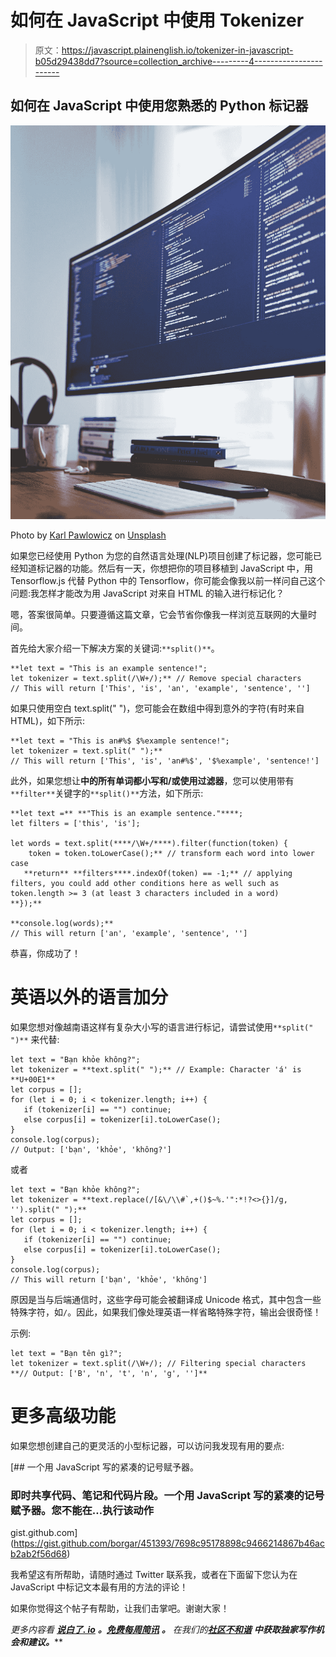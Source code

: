 # 如何在 JavaScript 中使用 Tokenizer

> 原文：<https://javascript.plainenglish.io/tokenizer-in-javascript-b05d29438dd7?source=collection_archive---------4----------------------->

## 如何在 JavaScript 中使用您熟悉的 Python 标记器

![](img/124eb5f0584b1f764e1f2d353991567a.png)

Photo by [Karl Pawlowicz](https://unsplash.com/@karlp?utm_source=medium&utm_medium=referral) on [Unsplash](https://unsplash.com?utm_source=medium&utm_medium=referral)

如果您已经使用 Python 为您的自然语言处理(NLP)项目创建了标记器，您可能已经知道标记器的功能。然后有一天，你想把你的项目移植到 JavaScript 中，用 Tensorflow.js 代替 Python 中的 Tensorflow，你可能会像我以前一样问自己这个问题:我怎样才能改为用 JavaScript 对来自 HTML 的输入进行标记化？

嗯，答案很简单。只要遵循这篇文章，它会节省你像我一样浏览互联网的大量时间。

首先给大家介绍一下解决方案的关键词:`**split()**`。

```
**let text = "This is an example sentence!";
let tokenizer = text.split(/\W+/);** // Remove special characters
// This will return ['This', 'is', 'an', 'example', 'sentence', '']
```

如果只使用空白 text.split(" ")，您可能会在数组中得到意外的字符(有时来自 HTML)，如下所示:

```
**let text = "This is an#%$ $%example sentence!";
let tokenizer = text.split(" ");**
// This will return ['This', 'is', 'an#%$', '$%example', 'sentence!']
```

此外，如果您想让**中的所有单词都小写和/或使用过滤器**，您可以使用带有`**filter**`关键字的`**split()**`方法，如下所示:

```
**let text =** **"This is an example sentence."****;
let filters = ['this', 'is'];

let words = text.split(****/\W+/****).filter(function(token) {
    token = token.toLowerCase();** // transform each word into lower case
   **return** **filters****.indexOf(token) == -1;** // applying filters, you could add other conditions here as well such as token.length >= 3 (at least 3 characters included in a word)
**});**

**console.log(words);**
// This will return ['an', 'example', 'sentence', '']
```

恭喜，你成功了！

# 英语以外的语言加分

如果您想对像越南语这样有复杂大小写的语言进行标记，请尝试使用`**split(" ")**` 来代替:

```
let text = "Bạn khỏe không?";    
let tokenizer = **text.split(" ");** // Example: Character 'á' is **U+00E1**
let corpus = [];
for (let i = 0; i < tokenizer.length; i++) {      
   if (tokenizer[i] == "") continue;      
   else corpus[i] = tokenizer[i].toLowerCase();    
}
console.log(corpus);
// Output: ['bạn', 'khỏe', 'không?']
```

或者

```
let text = "Bạn khỏe không?";    
let tokenizer = **text.replace(/[&\/\\#`,+()$~%.'":*!?<>{}]/g, '').split(" ");**    
let corpus = [];
for (let i = 0; i < tokenizer.length; i++) {      
   if (tokenizer[i] == "") continue;      
   else corpus[i] = tokenizer[i].toLowerCase();    
}
console.log(corpus); 
// This will return ['bạn', 'khỏe', 'không']
```

原因是当与后端通信时，这些字母可能会被翻译成 Unicode 格式，其中包含一些特殊字符，如`/`。因此，如果我们像处理英语一样省略特殊字符，输出会很奇怪！

示例:

```
let text = "Bạn tên gì?";
let tokenizer = text.split(/\W+/); // Filtering special characters
**// Output: ['B', 'n', 't', 'n', 'g', '']**
```

# 更多高级功能

如果您想创建自己的更灵活的小型标记器，可以访问我发现有用的要点:

[](https://gist.github.com/borgar/451393/7698c95178898c9466214867b46acb2ab2f56d68) [## 一个用 JavaScript 写的紧凑的记号赋予器。

### 即时共享代码、笔记和代码片段。一个用 JavaScript 写的紧凑的记号赋予器。您不能在…执行该动作

gist.github.com](https://gist.github.com/borgar/451393/7698c95178898c9466214867b46acb2ab2f56d68) 

我希望这有所帮助，请随时通过 Twitter 联系我，或者在下面留下您认为在 JavaScript 中标记文本最有用的方法的评论！

如果你觉得这个帖子有帮助，让我们击掌吧。谢谢大家！

*更多内容看* [***说白了. io***](http://plainenglish.io/) ***。*****[***免费每周简讯***](http://newsletter.plainenglish.io/) ***。*** *在我们的**[***社区不和谐***](https://discord.gg/GtDtUAvyhW) ***中获取独家写作机会和建议。******